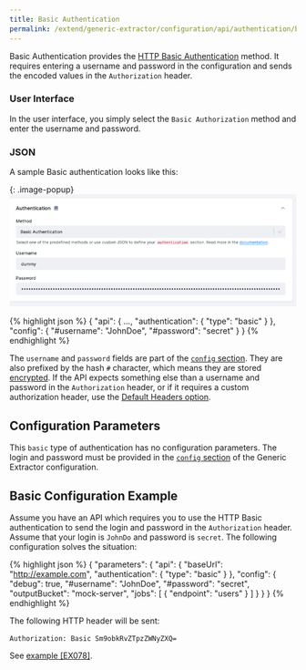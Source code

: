 ```yaml
---
title: Basic Authentication
permalink: /extend/generic-extractor/configuration/api/authentication/basic/
---
```


Basic Authentication provides the [HTTP Basic Authentication](https://en.wikipedia.org/wiki/Basic_access_authentication)
method. It requires entering a username and password in the configuration and sends the encoded values in the 
`Authorization` header. 

### User Interface

In the user interface, you simply select the `Basic Authorization` method and enter the username and password.

### JSON 

A sample Basic authentication looks like this:

{: .image-popup}
![Basic](/extend/generic-extractor/configuration/api/authentication/basic.png)

{% highlight json %}
{
    "api": {
        ...,
        "authentication": {
            "type": "basic"
        }
    },
    "config": {
        "#username": "JohnDoe",
        "#password": "secret"
    }
}
{% endhighlight %}

The `username` and `password` fields are part of the [`config` section](/extend/generic-extractor/configuration/config/). 
They are also prefixed by the hash `#` character, which means they are stored [encrypted](/overview/encryption/). 
If the API expects something else than a username and password in the `Authorization` header, or if it requires 
a custom authorization header, use the [Default Headers option](/extend/generic-extractor/configuration/api/#headers).

## Configuration Parameters
This `basic` type of authentication has no configuration parameters. The login and password must be provided in the 
[`config` section](/extend/generic-extractor/configuration/config/) of the Generic Extractor configuration.



## Basic Configuration Example
Assume you have an API which requires you to use the HTTP Basic authentication to send the login and password in 
the `Authorization` header. Assume that your login is `JohnDo` and password is `secret`. The following 
configuration solves the situation:

{% highlight json %}
{
    "parameters": {
        "api": {
            "baseUrl": "http://example.com",
            "authentication": {
                "type": "basic"
            }
        },
        "config": {
            "debug": true,
            "#username": "JohnDoe",
            "#password": "secret",
            "outputBucket": "mock-server",
            "jobs": [
                {
                    "endpoint": "users"
                }
            ]
        }
    }
}
{% endhighlight %}

The following HTTP header will be sent:

    Authorization: Basic Sm9obkRvZTpzZWNyZXQ=

See [example [EX078]](https://github.com/keboola/generic-extractor/tree/master/doc/examples/078-basic-auth).
